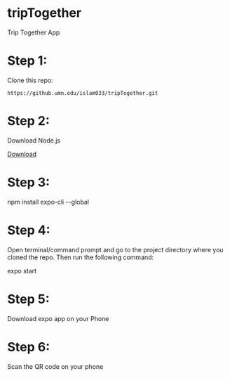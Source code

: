 # tripTogether

Trip Together App

<h1>
Step 1:
</h1>
<p>Clone this repo:<p>
<code>https://github.umn.edu/islam033/tripTogether.git</code>

<h1>
Step 2:
</h1>
<p>Download Node.js

<a href="https://nodejs.org/en/">Download</a>

<p>

<h1>Step 3:</h1>
<p>
npm install expo-cli --global
</p>

<h1>Step 4:</h1>
<p>
Open terminal/command prompt and go to the project directory where you cloned the repo. Then run the following command:

expo start

</p>

<h1>Step 5:</h1>
<p>
Download expo app on your Phone
</p>

<h1>Step 6:</h1>
<p>
Scan the QR code on your phone
</p>
